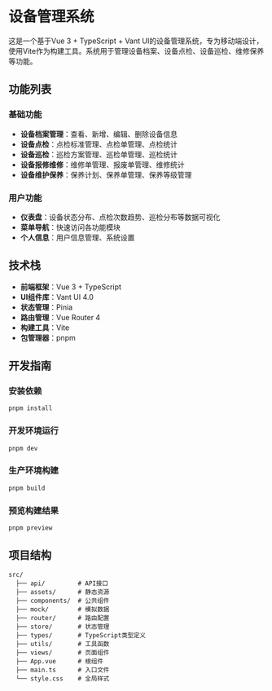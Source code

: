 # 设备管理系统

这是一个基于Vue 3 + TypeScript + Vant UI的设备管理系统，专为移动端设计，使用Vite作为构建工具。系统用于管理设备档案、设备点检、设备巡检、维修保养等功能。

## 功能列表

### 基础功能
- **设备档案管理**：查看、新增、编辑、删除设备信息
- **设备点检**：点检标准管理、点检单管理、点检统计
- **设备巡检**：巡检方案管理、巡检单管理、巡检统计
- **设备报修维修**：维修单管理、报废单管理、维修统计
- **设备维护保养**：保养计划、保养单管理、保养等级管理

### 用户功能
- **仪表盘**：设备状态分布、点检次数趋势、巡检分布等数据可视化
- **菜单导航**：快速访问各功能模块
- **个人信息**：用户信息管理、系统设置

## 技术栈
- **前端框架**：Vue 3 + TypeScript
- **UI组件库**：Vant UI 4.0
- **状态管理**：Pinia
- **路由管理**：Vue Router 4
- **构建工具**：Vite
- **包管理器**：pnpm

## 开发指南

### 安装依赖
```bash
pnpm install
```

### 开发环境运行
```bash
pnpm dev
```

### 生产环境构建
```bash
pnpm build
```

### 预览构建结果
```bash
pnpm preview
```

## 项目结构
```
src/
  ├── api/         # API接口
  ├── assets/      # 静态资源
  ├── components/  # 公共组件
  ├── mock/        # 模拟数据
  ├── router/      # 路由配置
  ├── store/       # 状态管理
  ├── types/       # TypeScript类型定义
  ├── utils/       # 工具函数
  ├── views/       # 页面组件
  ├── App.vue      # 根组件
  ├── main.ts      # 入口文件
  └── style.css    # 全局样式
```
